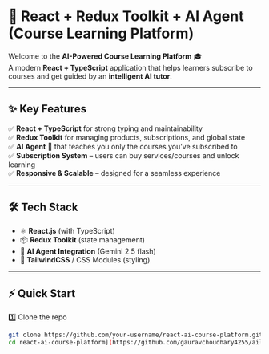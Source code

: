 # 🚀 React + Redux Toolkit + AI Agent (Course Learning Platform)

Welcome to the **AI-Powered Course Learning Platform** 🎓  
A modern **React + TypeScript** application that helps learners subscribe to courses and get guided by an **intelligent AI tutor**.  

---

## ✨ Key Features

✅ **React + TypeScript** for strong typing and maintainability  
✅ **Redux Toolkit** for managing products, subscriptions, and global state  
✅ **AI Agent** 🤖 that teaches you only the courses you’ve subscribed to  
✅ **Subscription System** – users can buy services/courses and unlock learning  
✅ **Responsive & Scalable** – designed for a seamless experience  

---

## 🛠️ Tech Stack

- ⚛️ **React.js** (with TypeScript)  
- 📦 **Redux Toolkit** (state management)  
- 🤖 **AI Agent Integration** (Gemini 2.5 flash)  
- 🎨 **TailwindCSS** / CSS Modules (styling)  

---

## ⚡ Quick Start

1️⃣ Clone the repo  
```bash
git clone https://github.com/your-username/react-ai-course-platform.git
cd react-ai-course-platform](https://github.com/gauravchoudhary4255/ailearningPlatform.git)
